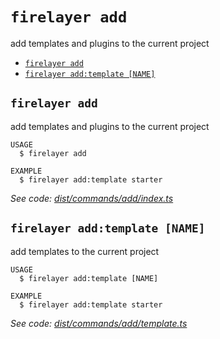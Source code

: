 `firelayer add`
===============

add templates and plugins to the current project

* [`firelayer add`](#firelayer-add)
* [`firelayer add:template [NAME]`](#firelayer-addtemplate-name)

## `firelayer add`

add templates and plugins to the current project

```
USAGE
  $ firelayer add

EXAMPLE
  $ firelayer add:template starter
```

_See code: [dist/commands/add/index.ts](https://github.com/firelayer/firelayer/blob/v1.0.0-alpha.22/dist/commands/add/index.ts)_

## `firelayer add:template [NAME]`

add templates to the current project

```
USAGE
  $ firelayer add:template [NAME]

EXAMPLE
  $ firelayer add:template starter
```

_See code: [dist/commands/add/template.ts](https://github.com/firelayer/firelayer/blob/v1.0.0-alpha.22/dist/commands/add/template.ts)_

